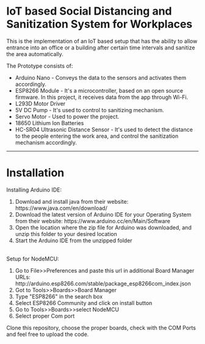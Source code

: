 
# IoT based Social Distancing and Sanitization System for Workplaces
This is the implementation of an IoT based setup that has the ability to allow entrance into an office or a building after certain time intervals and sanitize the area automatically.

The Prototype consists of:
<ul>
  <li>Arduino Nano - Conveys the data to the sensors and activates them accordingly.</li>
  <li>ESP8266 Module - It's a microcontroller, based on an open source firmware. In this project, it receives data from the app through Wi-Fi.</li>
  <li>L293D Motor Driver</li>
  <li>5V DC Pump - It's used to control to sanitizing mechanism.</li>
  <li>Servo Motor - Used to power the project.</li>
  <li>18650 Lithium Ion Batteries</li>
  <li>HC-SR04 Ultrasonic Distance Sensor - It's used to detect the distance to the people entering the work area, and control the sanitization mechanism accordingly.</li>
</ul>
<hr>

# Installation
Installing Arduino IDE:
<ol>
  <li>Download and install java from their website: https://www.java.com/en/download/ </li>
  <li>Download the latest version of Arduino IDE for your Operating System from their website: https://www.arduino.cc/en/Main/Software </li>
  <li>Open the location where the zip file for Arduino was downloaded, and unzip this folder to your desired location</li>
  <li>Start the Arduino IDE from the unzipped folder</li>
</ol>
<br>
Setup for NodeMCU:
<ol>
  <li>Go to File>>Preferences and paste this url in additional Board Manager URLs: http://arduino.esp8266.com/stable/package_esp8266com_index.json</li>
  <li>Got to Tools>>Boards>>Board Manager</li>
  <li>Type "ESP8266" in the search box</li>
  <li>Select ESP8266 Community and click on install button</li>
  <li>Go to Tools>>Boards>>select NodeMCU</li>
  <li>Select proper Com port</li>
</ol>

Clone this repository, choose the proper boards, check with the COM Ports and feel free to upload the code.
